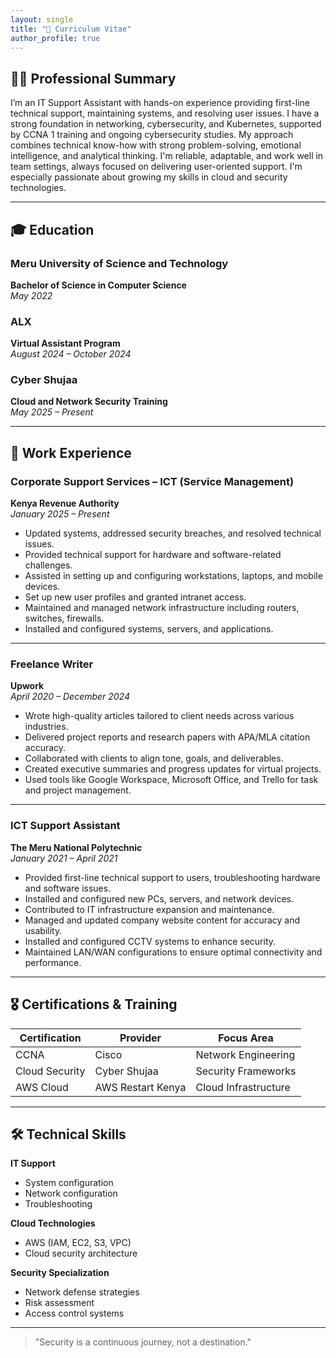 ```yaml
---
layout: single
title: "📜 Curriculum Vitae"
author_profile: true
---
```


## 👩‍💻 Professional Summary

I’m an IT Support Assistant with hands-on experience providing first-line technical support, maintaining systems, and resolving user issues. I have a strong foundation in networking, cybersecurity, and Kubernetes, supported by CCNA 1 training and ongoing cybersecurity studies. My approach combines technical know-how with strong problem-solving, emotional intelligence, and analytical thinking. I'm reliable, adaptable, and work well in team settings, always focused on delivering user-oriented support. I'm especially passionate about growing my skills in cloud and security technologies.

---

## 🎓 Education

### Meru University of Science and Technology  
**Bachelor of Science in Computer Science**  
*May 2022*

### ALX  
**Virtual Assistant Program**  
*August 2024 – October 2024*

### Cyber Shujaa  
**Cloud and Network Security Training**  
*May 2025 – Present*

---

## 💼 Work Experience

### Corporate Support Services – ICT (Service Management)  
**Kenya Revenue Authority**  
*January 2025 – Present*

- Updated systems, addressed security breaches, and resolved technical issues.  
- Provided technical support for hardware and software-related challenges.  
- Assisted in setting up and configuring workstations, laptops, and mobile devices.  
- Set up new user profiles and granted intranet access.  
- Maintained and managed network infrastructure including routers, switches, firewalls.  
- Installed and configured systems, servers, and applications.  

---

### Freelance Writer  
**Upwork**  
*April 2020 – December 2024*

- Wrote high-quality articles tailored to client needs across various industries.  
- Delivered project reports and research papers with APA/MLA citation accuracy.  
- Collaborated with clients to align tone, goals, and deliverables.  
- Created executive summaries and progress updates for virtual projects.  
- Used tools like Google Workspace, Microsoft Office, and Trello for task and project management.

---

### ICT Support Assistant  
**The Meru National Polytechnic**  
*January 2021 – April 2021*

- Provided first-line technical support to users, troubleshooting hardware and software issues.  
- Installed and configured new PCs, servers, and network devices.  
- Contributed to IT infrastructure expansion and maintenance.  
- Managed and updated company website content for accuracy and usability.  
- Installed and configured CCTV systems to enhance security.  
- Maintained LAN/WAN configurations to ensure optimal connectivity and performance.

---

## 🎖️ Certifications & Training

| Certification   | Provider            | Focus Area            |
|-----------------|---------------------|------------------------|
| CCNA            | Cisco               | Network Engineering    |
| Cloud Security  | Cyber Shujaa        | Security Frameworks    |
| AWS Cloud       | AWS Restart Kenya   | Cloud Infrastructure   |

---

## 🛠️ Technical Skills

**IT Support**  
- System configuration  
- Network configuration  
- Troubleshooting  

**Cloud Technologies**  
- AWS (IAM, EC2, S3, VPC)  
- Cloud security architecture  

**Security Specialization**  
- Network defense strategies  
- Risk assessment  
- Access control systems  

---

> "Security is a continuous journey, not a destination."

